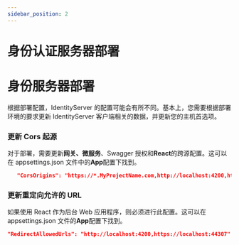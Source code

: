 ```yaml
---
sidebar_position: 2
---
```


# 身份认证服务器部署

# 身份服务器部署

根据部署配置，IdentityServer 的配置可能会有所不同。基本上，您需要根据部署环境的要求更新 IdentityServer 客户端相关的数据，并更新您的主机首选项。

### 更新 Cors 起源

对于部署，需要更新**网关、微服务**、Swagger 授权和**React**的跨源配置。这可以在 appsettings.json 文件中的**App**配置下找到。

```json
   "CorsOrigins": "https://*.MyProjectName.com,http://localhost:4200,https://localhost:44307,https://localhost:44325,https://localhost:44353,https://localhost:44367,https://localhost:44388,https/localhost:44381,https://localhost:44361",
```

### 更新重定向允许的 URL

如果使用 React 作为后台 Web 应用程序，则必须进行此配置。这可以在 appsettings.json 文件的**App**配置下找到。

```json
"RedirectAllowedUrls": "http://localhost:4200,https://localhost:44307"
```
